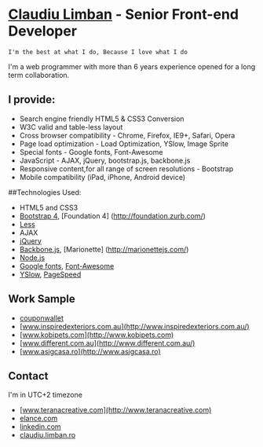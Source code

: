 # [Claudiu Limban](http://sofuxro.elance.com)  - Senior Front-end Developer

`I'm the best at what I do,
Because I love what I do`

I'm a web programmer with more than 6 years experience opened for a long term collaboration.


## I provide:

* Search engine friendly HTML5 & CSS3 Conversion
* W3C valid and table-less layout
* Cross browser compatibility - Chrome, Firefox, IE9+, Safari, Opera
* Page load optimization - Load Optimization, YSlow, Image Sprite
* Special fonts - Google fonts, Font-Awesome
* JavaScript - AJAX, jQuery, bootstrap.js, backbone.js
* Responsive content,for all range of screen resolutions - Bootstrap
* Mobile compatibility (iPad, iPhone, Android device)
 

##Technologies Used:

* HTML5 and CSS3
* [Bootstrap 4](http://getbootstrap.com/), [Foundation 4] (http://foundation.zurb.com/)
* [Less](http://lesscss.org/)
* AJAX
* [jQuery](http://jquery.com/)
* [Backbone.js](http://backbonejs.org/), [Marionette] (http://marionettejs.com/)
* [Node.js](http://nodejs.org/)
* [Google fonts](http://www.google.com/fonts/), [Font-Awesome](http://fortawesome.github.io/Font-Awesome/)
* [YSlow](http://developer.yahoo.com/yslow/), [PageSpeed](https://developers.google.com/speed/pagespeed/)


## Work Sample

* [couponwallet](http://www.webfirme.ro/couponwallet/deals.html)
* [www.inspiredexteriors.com.au](http://www.inspiredexteriors.com.au/)
* [www.kobipets.com](http://www.kobipets.com)
* [www.different.com.au](http://www.different.com.au/)
* [www.asigcasa.ro](http://www.asigcasa.ro)
 


## Contact

I'm in UTC+2 timezone

* [www.teranacreative.com](http://www.teranacreative.com)
* [elance.com](http://sofuxro.elance.com)
* [linkedin.com](http://www.linkedin.com/in/claudiulimban)
* [claudiu.limban.ro](http://claudiu.limban.ro/about.html)
